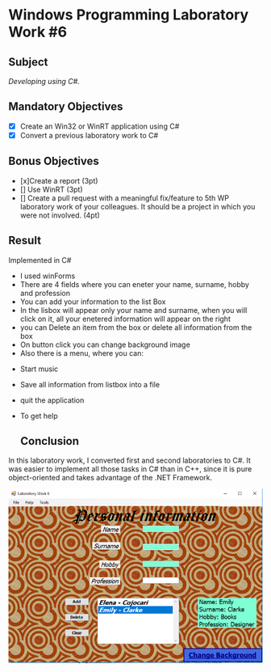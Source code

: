 # Windows Programming Laboratory Work #6
## Subject
_Developing using C#._

## Mandatory Objectives
- [x] Create an Win32 or WinRT application using C#
- [x] Convert a previous laboratory work to C#
## Bonus Objectives
- [x]Create a report (3pt)
- [] Use WinRT (3pt)
- [] Create a pull request with a meaningful fix/feature to 5th WP laboratory work of your colleagues. It should be a project in which you were not involved. (4pt)

## Result
Implemented in C#
* I used winForms
* There are 4 fields where you can eneter your name, surname, hobby and profession
* You can add your information to the list Box
* In the lisbox will appear only your name and surname, when you will click on it, all your enetered information will appear on the right
* you can Delete an item from the box or delete all information from the box
* On button click you can change background image
* Also there is a menu, where you can:
- Start music
- Save all information from listbox into a file
- quit the application 
- To get help

  ## Conclusion
In this laboratory work, I converted first and second laboratories to C#. It was easier to implement all those tasks in C# than in C++, since 
 it is pure object-oriented and takes advantage of the .NET Framework.

![screen1](Results/screen1.png)
